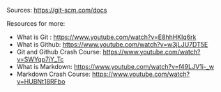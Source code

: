 Sources: https://git-scm.com/docs 



Resources for more: 
* What is Git : https://www.youtube.com/watch?v=E8hhHKlq6rk
* What is Github: https://www.youtube.com/watch?v=w3jLJU7DT5E
* Git and Github Crash Course: https://www.youtube.com/watch?v=SWYqp7iY_Tc
* What is Markdown: https://www.youtube.com/watch?v=f49LJV1i-_w
* Markdown Crash Course: https://www.youtube.com/watch?v=HUBNt18RFbo

